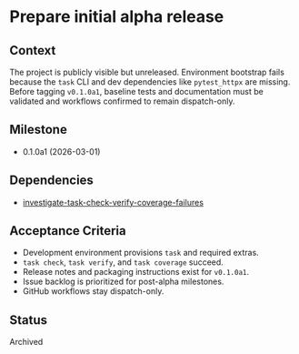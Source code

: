 # Prepare initial alpha release

## Context
The project is publicly visible but unreleased. Environment bootstrap fails
because the `task` CLI and dev dependencies like `pytest_httpx` are missing.
Before tagging `v0.1.0a1`, baseline tests and documentation must be
validated and workflows confirmed to remain dispatch-only.

## Milestone

- 0.1.0a1 (2026-03-01)

## Dependencies

- [investigate-task-check-verify-coverage-failures](investigate-task-check-verify-coverage-failures.md)

## Acceptance Criteria
- Development environment provisions `task` and required extras.
- `task check`, `task verify`, and `task coverage` succeed.
- Release notes and packaging instructions exist for `v0.1.0a1`.
- Issue backlog is prioritized for post-alpha milestones.
- GitHub workflows stay dispatch-only.

## Status
Archived
